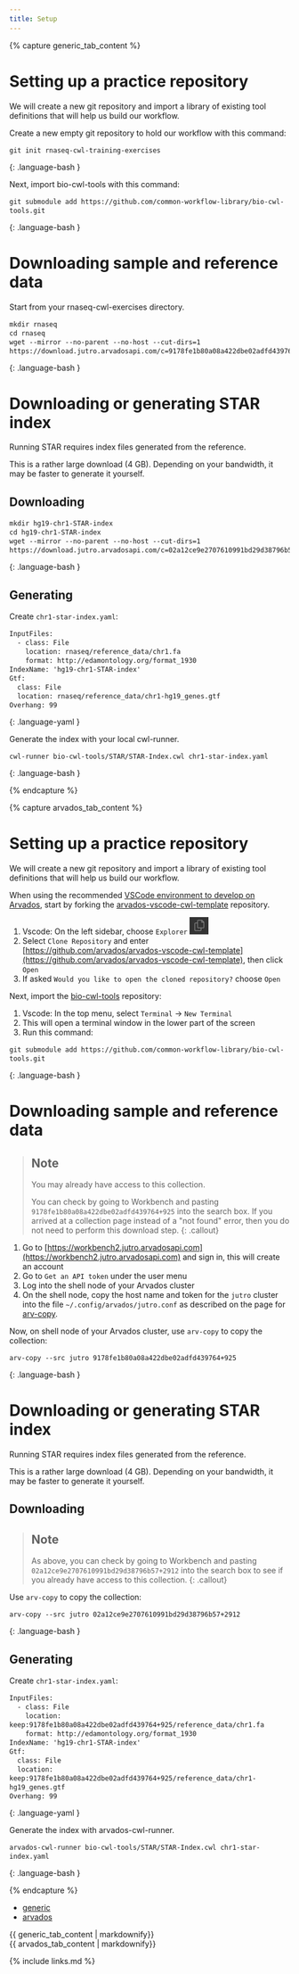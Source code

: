 ```yaml
---
title: Setup
---
```


{% capture generic_tab_content %}

# Setting up a practice repository

We will create a new git repository and import a library of existing
tool definitions that will help us build our workflow.

Create a new empty git repository to hold our workflow with this command:

```
git init rnaseq-cwl-training-exercises
```
{: .language-bash }

Next, import bio-cwl-tools with this command:

```
git submodule add https://github.com/common-workflow-library/bio-cwl-tools.git
```
{: .language-bash }

# Downloading sample and reference data

Start from your rnaseq-cwl-exercises directory.

```
mkdir rnaseq
cd rnaseq
wget --mirror --no-parent --no-host --cut-dirs=1 https://download.jutro.arvadosapi.com/c=9178fe1b80a08a422dbe02adfd439764+925/
```
{: .language-bash }

# Downloading or generating STAR index

Running STAR requires index files generated from the reference.

This is a rather large download (4 GB).  Depending on your bandwidth, it may be faster to generate it yourself.

## Downloading

```
mkdir hg19-chr1-STAR-index
cd hg19-chr1-STAR-index
wget --mirror --no-parent --no-host --cut-dirs=1 https://download.jutro.arvadosapi.com/c=02a12ce9e2707610991bd29d38796b57+2912/
```
{: .language-bash }

## Generating

Create `chr1-star-index.yaml`:

```
InputFiles:
  - class: File
    location: rnaseq/reference_data/chr1.fa
    format: http://edamontology.org/format_1930
IndexName: 'hg19-chr1-STAR-index'
Gtf:
  class: File
  location: rnaseq/reference_data/chr1-hg19_genes.gtf
Overhang: 99
```
{: .language-yaml }

Generate the index with your local cwl-runner.

```
cwl-runner bio-cwl-tools/STAR/STAR-Index.cwl chr1-star-index.yaml
```
{: .language-bash }

{% endcapture %}

{% capture arvados_tab_content %}

# Setting up a practice repository

We will create a new git repository and import a library of existing
tool definitions that will help us build our workflow.

When using the recommended [VSCode environment to develop on Arvados](https://doc.arvados.org/v2.3/user/cwl/arvados-vscode-training.html),
start by forking the
[arvados-vscode-cwl-template](https://github.com/arvados/arvados-vscode-cwl-template)
repository.

1. Vscode: On the left sidebar, choose `Explorer` ![](assets/img/Explorer.png)
1. Select `Clone Repository` and enter [https://github.com/arvados/arvados-vscode-cwl-template](https://github.com/arvados/arvados-vscode-cwl-template), then click `Open`
1. If asked `Would you like to open the cloned repository?` choose `Open`

Next, import the [bio-cwl-tools](https://github.com/common-workflow-library/bio-cwl-tools) repository:

1. Vscode: In the top menu, select `Terminal` &rarr; `New Terminal`
1. This will open a terminal window in the lower part of the screen
1. Run this command:
```
git submodule add https://github.com/common-workflow-library/bio-cwl-tools.git
```
{: .language-bash }

# Downloading sample and reference data

> ## Note
>
> You may already have access to this collection.
>
> You can check by going to Workbench and pasting
> `9178fe1b80a08a422dbe02adfd439764+925` into the search box.  If you
> arrived at a collection page instead of a "not found" error, then
> you do not need to perform this download step.
{: .callout}

1. Go to [https://workbench2.jutro.arvadosapi.com](https://workbench2.jutro.arvadosapi.com) and sign in, this will create an account
2. Go to `Get an API token` under the user menu
3. Log into the shell node of your Arvados cluster
4. On the shell node, copy the host name and token for the `jutro` cluster into the file `~/.config/arvados/jutro.conf` as described on the page for [arv-copy](https://doc.arvados.org/user/topics/arv-copy.html).

Now, on shell node of your Arvados cluster, use `arv-copy` to copy the collection:

```
arv-copy --src jutro 9178fe1b80a08a422dbe02adfd439764+925
```
{: .language-bash }

# Downloading or generating STAR index

Running STAR requires index files generated from the reference.

This is a rather large download (4 GB).  Depending on your bandwidth, it may be faster to generate it yourself.

## Downloading

> ## Note
>
> As above, you can check by going to Workbench and pasting
> `02a12ce9e2707610991bd29d38796b57+2912` into the search box to see
> if you already have access to this collection.
{: .callout}

Use `arv-copy` to copy the collection:

```
arv-copy --src jutro 02a12ce9e2707610991bd29d38796b57+2912
```
{: .language-bash }

## Generating

Create `chr1-star-index.yaml`:

```
InputFiles:
  - class: File
    location: keep:9178fe1b80a08a422dbe02adfd439764+925/reference_data/chr1.fa
    format: http://edamontology.org/format_1930
IndexName: 'hg19-chr1-STAR-index'
Gtf:
  class: File
  location: keep:9178fe1b80a08a422dbe02adfd439764+925/reference_data/chr1-hg19_genes.gtf
Overhang: 99
```
{: .language-yaml }

Generate the index with arvados-cwl-runner.

```
arvados-cwl-runner bio-cwl-tools/STAR/STAR-Index.cwl chr1-star-index.yaml
```
{: .language-bash }

{% endcapture %}

<div class="tabbed">
  <ul class="tab">
      <li><a href="#section-generic">generic</a></li>
      <li><a href="#section-arvados">arvados</a></li>
  </ul>

  <section id="section-generic">{{ generic_tab_content | markdownify}}</section>
  <section id="section-arvados">{{ arvados_tab_content | markdownify}}</section>
</div>

{% include links.md %}
